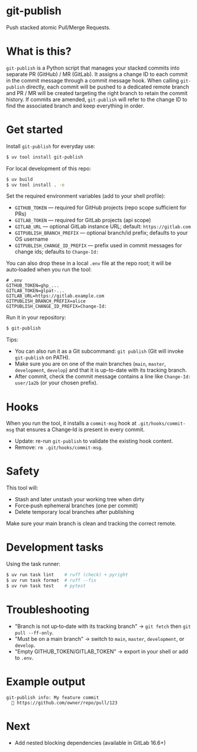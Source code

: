 # git-publish

Push stacked atomic Pull/Merge Requests.

# What is this?

`git-publish` is a Python script that manages your stacked commits into separate PR (GitHub) / MR (GitLab). It assigns a change ID to each commit in the commit message through a commit message hook. When calling `git-publish` directly, each commit will be pushed to a dedicated remote branch and PR / MR will be created targeting the right branch to retain the commit history. If commits are amended, `git-publish` will refer to the change ID to find the associated branch and keep everything in order.

# Get started

Install `git-publish` for everyday use:

```sh
$ uv tool install git-publish
```

For local development of this repo:

```sh
$ uv build
$ uv tool install . -e
```

Set the required environment variables (add to your shell profile):

- `GITHUB_TOKEN` — required for GitHub projects (repo scope sufficient for PRs)
- `GITLAB_TOKEN` — required for GitLab projects (api scope)
- `GITLAB_URL` — optional GitLab instance URL; default: `https://gitlab.com`
- `GITPUBLISH_BRANCH_PREFIX` — optional branch/id prefix; defaults to your OS username
- `GITPUBLISH_CHANGE_ID_PREFIX` — prefix used in commit messages for change ids; defaults to `Change-Id:`

You can also drop these in a local `.env` file at the repo root; it will be auto‑loaded when you run the tool:

```env
# .env
GITHUB_TOKEN=ghp_...
GITLAB_TOKEN=glpat-...
GITLAB_URL=https://gitlab.example.com
GITPUBLISH_BRANCH_PREFIX=alice
GITPUBLISH_CHANGE_ID_PREFIX=Change-Id:
```

Run it in your repository:

```sh
$ git-publish
```

Tips:

- You can also run it as a Git subcommand: `git publish` (Git will invoke `git-publish` on PATH).
- Make sure you are on one of the main branches (`main`, `master`, `development`, `develop`) and that it is up-to-date with its tracking branch.
- After commit, check the commit message contains a line like `Change-Id: user/1a2b` (or your chosen prefix).

# Hooks

When you run the tool, it installs a `commit-msg` hook at `.git/hooks/commit-msg` that ensures a Change‑Id is present in every commit.

- Update: re-run `git-publish` to validate the existing hook content.
- Remove: `rm .git/hooks/commit-msg`.

# Safety

This tool will:

- Stash and later unstash your working tree when dirty
- Force‑push ephemeral branches (one per commit)
- Delete temporary local branches after publishing

Make sure your main branch is clean and tracking the correct remote.

# Development tasks

Using the task runner:

```sh
$ uv run task lint    # ruff (check) + pyright
$ uv run task format  # ruff --fix
$ uv run task test    # pytest
```

# Troubleshooting

- "Branch is not up‑to‑date with its tracking branch" → `git fetch` then `git pull --ff-only`.
- "Must be on a main branch" → switch to `main`, `master`, `development`, or `develop`.
- "Empty GITHUB_TOKEN/GITLAB_TOKEN" → export in your shell or add to `.env`.

# Example output

```
git-publish info: My feature commit
  🔗 https://github.com/owner/repo/pull/123
```

# Next

- Add nested blocking dependencies (available in GitLab 16.6+)
